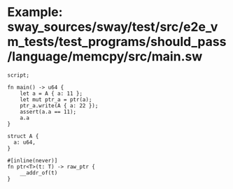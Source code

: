 # Example: sway_sources/sway/test/src/e2e_vm_tests/test_programs/should_pass/language/memcpy/src/main.sw

```sway
script;

fn main() -> u64 {
    let a = A { a: 11 };
    let mut ptr_a = ptr(a);
    ptr_a.write(A { a: 22 });
    assert(a.a == 11);
    a.a
}

struct A {
  a: u64,
}

#[inline(never)]
fn ptr<T>(t: T) -> raw_ptr {
    __addr_of(t)
}

```
